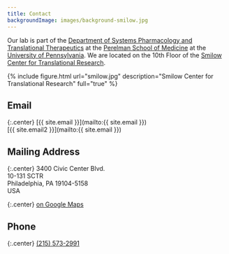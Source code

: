 ```yaml
---
title: Contact
backgroundImage: images/background-smilow.jpg
---
```


Our lab is part of the [Department of Systems Pharmacology and Translational Therapeutics](https://www.med.upenn.edu/syspharmatt/) at the [Perelman School of Medicine](https://www.med.upenn.edu/) at the [University of Pennsylvania](https://www.upenn.edu/).
We are located on the 10th Floor of the [Smilow Center for Translational Research](https://www.facilities.upenn.edu/maps/locations/smilow-center-translational-research).

{% include figure.html url="smilow.jpg" description="Smilow Center for Translational Research" full="true" %}

## <i class="far fa-envelope icon"></i>Email

{:.center}
[{{ site.email }}](mailto:{{ site.email }})  
[{{ site.email2 }}](mailto:{{ site.email }})

## <i class="far fa-address-book icon"></i>Mailing Address

{:.center}
3400 Civic Center Blvd.  
10-131 SCTR  
Philadelphia, PA 19104-5158  
USA

{:.center}
[on Google Maps<i class="fas fa-external-link-alt icon fa-sm"></i>](https://www.google.com/maps/?q=Smilow+Center+for+Translational+Research)

## <i class="fas fa-phone icon"></i>Phone

{:.center}
[(215) 573-2991](tel:+1-215-573-2991)
